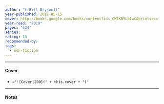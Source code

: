 ```yaml
---
author: "[[Bill Bryson]]"
year-published: 2012-05-15
cover: http://books.google.com/books/content?id=_CWlKRYLbIwC&printsec=frontcover&img=1&zoom=1&edge=curl&source=gbs_api
year-read: "2019"
pages: "624"
series: 
rating: 10
recommended-by: 
tags:
  - non-fiction
---
```


---
#### Cover
- `="![Cover|200](" + this.cover + ")"`
---
#### Notes